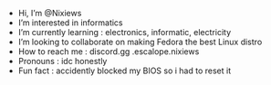 - Hi, I’m @Nixiews
- I’m interested in informatics
- I’m currently learning : electronics, informatic, electricity
- I’m looking to collaborate on making Fedora the best Linux distro
- How to reach me : discord.gg .escalope.nixiews
- Pronouns : idc honestly
- Fun fact : accidently blocked my BIOS so i had to reset it
